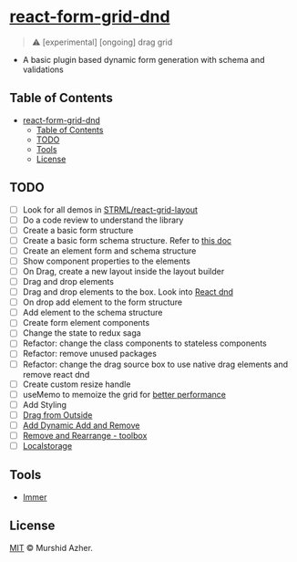 # [react-form-grid-dnd](https://github.com/murshidazher/react-form-grid-dnd)

> :warning: [experimental] [ongoing] drag grid

- A basic plugin based dynamic form generation with schema and validations

## Table of Contents

- [react-form-grid-dnd](#react-form-grid-dnd)
  - [Table of Contents](#table-of-contents)
  - [TODO](#todo)
  - [Tools](#tools)
  - [License](#license)

## TODO

- [ ] Look for all demos in [STRML/react-grid-layout](https://github.com/STRML/react-grid-layout#demos)
- [ ] Do a code review to understand the library
- [ ] Create a basic form structure
- [ ] Create a basic form schema structure. Refer to [this doc](https://github.com/json-schema-form/json-schema-form/wiki/Documentation)
- [ ] Create an element form and schema structure
- [ ] Show component properties to the elements
- [ ] On Drag, create a new layout inside the layout builder
- [ ] Drag and drop elements
- [ ] Drag and drop elements to the box. Look into [React dnd](https://react-dnd.github.io/react-dnd/examples/other/native-files)
- [ ] On drop add element to the form structure
- [ ] Add element to the schema structure
- [ ] Create form element components
- [ ] Change the state to redux saga
- [ ] Refactor: change the class components to stateless components
- [ ] Refactor: remove unused packages
- [ ] Refactor: change the drag source box to use native drag elements and remove react dnd
- [ ] Create custom resize handle
- [ ] useMemo to memoize the grid for [better performance](https://github.com/STRML/react-grid-layout#performance)
- [ ] Add Styling
- [ ] [Drag from Outside](https://strml.github.io/react-grid-layout/examples/15-drag-from-outside.html)
- [ ] [Add Dynamic Add and Remove](https://strml.github.io/react-grid-layout/examples/6-dynamic-add-remove.html)
- [ ] [Remove and Rearrange - toolbox](https://strml.github.io/react-grid-layout/examples/14-toolbox.html)
- [ ] [Localstorage](https://strml.github.io/react-grid-layout/examples/7-localstorage.html)

## Tools

- [Immer](https://immerjs.github.io/immer/docs/update-patterns)

## License

[MIT](https://github.com/murshidazher/react-form-grid-dnd/blob/master/LICENSE) © Murshid Azher.
